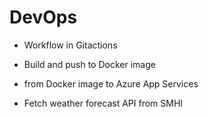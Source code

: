 # DevOps

- Workflow in Gitactions
- Build and push to Docker image
- from Docker image to Azure App Services

- Fetch weather forecast API from SMHI
